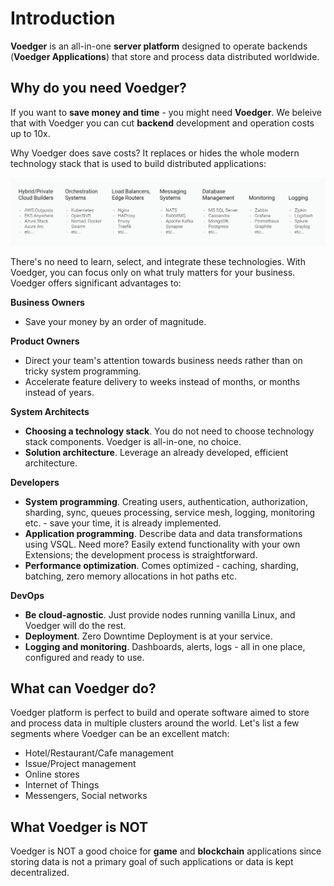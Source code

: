 # Introduction

**Voedger** is an all-in-one **server platform** designed to operate backends (**Voedger Applications**) that store and process data distributed worldwide.

## Why do you need Voedger?

If you want to **save money and time** - you might need **Voedger**. We beleive that with Voedger you can cut **backend** development and operation costs up to 10x.

Why Voedger does save costs? It replaces or hides the whole modern technology stack that is used to build distributed applications:

![Modern technology stack. Use Voedger instead all of this...](.gitbook/assets/stack.png)

There's no need to learn, select, and integrate these technologies. With Voedger, you can focus only on what truly matters for your business. Voedger offers significant advantages to:

**Business Owners**

* Save your money by an order of magnitude.

**Product Owners**

* Direct your team's attention towards business needs rather than on tricky system programming.
* Accelerate feature delivery to weeks instead of months, or months instead of years.

**System Architects**

* **Choosing a technology stack**. You do not need to choose technology stack components. Voedger is all-in-one, no choice.
* **Solution architecture**. Leverage an already developed, efficient architecture.

**Developers**

* **System programming**. Creating users, authentication, authorization, sharding, sync, queues processing, service mesh, logging, monitoring etc. - save your time, it is already implemented.
* **Application programming**. Describe data and data transformations using VSQL. Need more? Easily extend functionality with your own Extensions; the development process is straightforward.
* **Performance optimization**. Comes optimized - caching, sharding, batching, zero memory allocations in hot paths etc.

**DevOps**

* **Be cloud-agnostic**. Just provide nodes running vanilla Linux, and Voedger will do the rest.
* **Deployment**. Zero Downtime Deployment is at your service.
* **Logging and monitoring**. Dashboards, alerts, logs - all in one place, configured and ready to use.

## What can Voedger do?

Voedger platform is perfect to build and operate software aimed to store and process data in multiple clusters around the world. Let's list a few segments where Voedger can be an excellent match:

* Hotel/Restaurant/Cafe management
* Issue/Project management
* Online stores
* Internet of Things
* Messengers, Social networks

## What Voedger is NOT

Voedger is NOT a good choice for **game** and **blockchain** applications since storing data is not a primary goal of such applications or data is kept decentralized.
